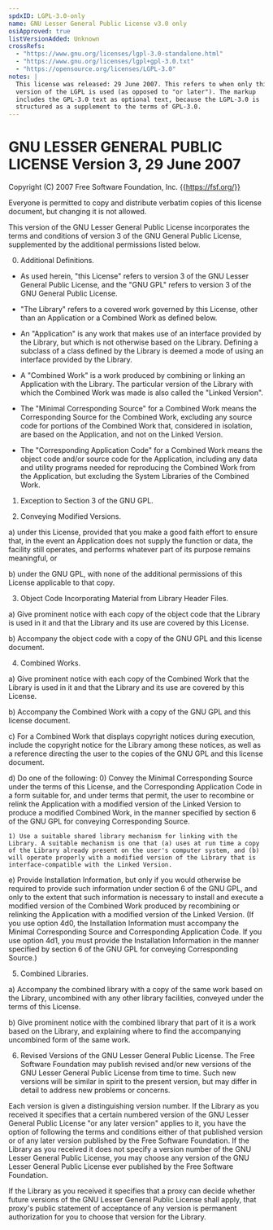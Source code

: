 ```yaml
---
spdxID: LGPL-3.0-only
name: GNU Lesser General Public License v3.0 only
osiApproved: true
listVersionAdded: Unknown
crossRefs: 
  - "https://www.gnu.org/licenses/lgpl-3.0-standalone.html"
  - "https://www.gnu.org/licenses/lgpl+gpl-3.0.txt"
  - "https://opensource.org/licenses/LGPL-3.0"
notes: |
  This license was released: 29 June 2007. This refers to when only this
  version of the LGPL is used (as opposed to "or later"). The markup
  includes the GPL-3.0 text as optional text, because the LGPL-3.0 is
  structured as a supplement to the terms of GPL-3.0.
---
```


# GNU LESSER GENERAL PUBLIC LICENSE Version 3, 29 June 2007

Copyright (C) 2007 Free Software Foundation, Inc. {{https://fsf.org/}}

Everyone is permitted to copy and distribute verbatim copies of this license document, but changing it is not allowed.

This version of the GNU Lesser General Public License incorporates the terms and conditions of version 3 of the GNU General Public License, supplemented by the additional permissions listed below.

0. Additional Definitions.
  -
    As used herein, "this License" refers to version 3 of the GNU Lesser General Public License, and the "GNU GPL" refers to version 3 of the GNU General Public License.

  -
    "The Library" refers to a covered work governed by this License, other than an Application or a Combined Work as defined below.

  -
    An "Application" is any work that makes use of an interface provided by the Library, but which is not otherwise based on the Library. Defining a subclass of a class defined by the Library is deemed a mode of using an interface provided by the Library.

  -
    A "Combined Work" is a work produced by combining or linking an Application with the Library. The particular version of the Library with which the Combined Work was made is also called the "Linked Version".

  -
    The "Minimal Corresponding Source" for a Combined Work means the Corresponding Source for the Combined Work, excluding any source code for portions of the Combined Work that, considered in isolation, are based on the Application, and not on the Linked Version.

  -
    The "Corresponding Application Code" for a Combined Work means the object code and/or source code for the Application, including any data and utility programs needed for reproducing the Combined Work from the Application, but excluding the System Libraries of the Combined Work.

1. Exception to Section 3 of the GNU GPL.

2. Conveying Modified Versions.
  
  a) under this License, provided that you make a good faith effort to ensure that, in the event an Application does not supply the function or data, the facility still operates, and performs whatever part of its purpose remains meaningful, or

  b) under the GNU GPL, with none of the additional permissions of this License applicable to that copy.

3. Object Code Incorporating Material from Library Header Files.
  
  a) Give prominent notice with each copy of the object code that the Library is used in it and that the Library and its use are covered by this License.

  b) Accompany the object code with a copy of the GNU GPL and this license document.

4. Combined Works.
  
  a) Give prominent notice with each copy of the Combined Work that the Library is used in it and that the Library and its use are covered by this License.

  b) Accompany the Combined Work with a copy of the GNU GPL and this license document.

  c) For a Combined Work that displays copyright notices during execution, include the copyright notice for the Library among these notices, as well as a reference directing the user to the copies of the GNU GPL and this license document.

  d) Do one of the following:
    0) Convey the Minimal Corresponding Source under the terms of this License, and the Corresponding Application Code in a form suitable for, and under terms that permit, the user to recombine or relink the Application with a modified version of the Linked Version to produce a modified Combined Work, in the manner specified by section 6 of the GNU GPL for conveying Corresponding Source.

    1) Use a suitable shared library mechanism for linking with the Library. A suitable mechanism is one that (a) uses at run time a copy of the Library already present on the user's computer system, and (b) will operate properly with a modified version of the Library that is interface-compatible with the Linked Version.

  e) Provide Installation Information, but only if you would otherwise be required to provide such information under section 6 of the GNU GPL, and only to the extent that such information is necessary to install and execute a modified version of the Combined Work produced by recombining or relinking the Application with a modified version of the Linked Version. (If you use option 4d0, the Installation Information must accompany the Minimal Corresponding Source and Corresponding Application Code. If you use option 4d1, you must provide the Installation Information in the manner specified by section 6 of the GNU GPL for conveying Corresponding Source.)

5. Combined Libraries.
  
  a) Accompany the combined library with a copy of the same work based on the Library, uncombined with any other library facilities, conveyed under the terms of this License.

  b) Give prominent notice with the combined library that part of it is a work based on the Library, and explaining where to find the accompanying uncombined form of the same work.

6. Revised Versions of the GNU Lesser General Public License.
  The Free Software Foundation may publish revised and/or new versions of the GNU Lesser General Public License from time to time. Such new versions will be similar in spirit to the present version, but may differ in detail to address new problems or concerns.

  Each version is given a distinguishing version number. If the Library as you received it specifies that a certain numbered version of the GNU Lesser General Public License "or any later version" applies to it, you have the option of following the terms and conditions either of that published version or of any later version published by the Free Software Foundation. If the Library as you received it does not specify a version number of the GNU Lesser General Public License, you may choose any version of the GNU Lesser General Public License ever published by the Free Software Foundation.

  If the Library as you received it specifies that a proxy can decide whether future versions of the GNU Lesser General Public License shall apply, that proxy's public statement of acceptance of any version is permanent authorization for you to choose that version for the Library.
